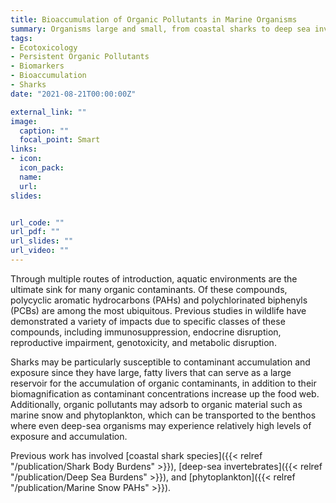 ```yaml
---
title: Bioaccumulation of Organic Pollutants in Marine Organisms
summary: Organisms large and small, from coastal sharks to deep sea invertebrates, demonstrate bioaccumulation of PAHs and PCBs.
tags:
- Ecotoxicology
- Persistent Organic Pollutants
- Biomarkers
- Bioaccumulation
- Sharks
date: "2021-08-21T00:00:00Z"

external_link: ""
image:
  caption: ""
  focal_point: Smart
links:
- icon: 
  icon_pack: 
  name: 
  url: 
slides: 


url_code: ""
url_pdf: ""
url_slides: ""
url_video: ""
---
```


Through multiple routes of introduction, aquatic environments are the ultimate sink for many organic contaminants. Of these compounds, polycyclic aromatic hydrocarbons (PAHs) and polychlorinated biphenyls (PCBs) are among the most ubiquitous. Previous studies in wildlife have  demonstrated a variety of impacts due to specific classes of these compounds, including immunosuppression, endocrine disruption, reproductive impairment, genotoxicity, and metabolic disruption.

Sharks may be particularly susceptible to contaminant accumulation and exposure since they have large, fatty livers that can serve as a large reservoir for the accumulation of organic contaminants, in addition to their biomagnification as contaminant concentrations increase up the food web. Additionally, organic pollutants may adsorb to organic material such as marine snow and phytoplankton, which can be transported to the benthos where even deep-sea organisms may experience relatively high levels of exposure and accumulation.

Previous work has involved [coastal shark species]({{< relref "/publication/Shark Body Burdens" >}}), [deep-sea invertebrates]({{< relref "/publication/Deep Sea Burdens" >}}), and [phytoplankton]({{< relref "/publication/Marine Snow PAHs" >}}).
